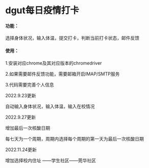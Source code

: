 # dgut每日疫情打卡

#### 功能：

选择身体状况，输入体温，提交打卡，判断当前打卡状态，邮件反馈

#### 使用：

1.安装对应chrome及其对应版本的chromedriver

2.如果需要邮件反馈功能，需要邮箱开启IMAP/SMTP服务

3.代码需要完善个人信息



2022.9.23更新

自动输入身体状况，输入体温，输入在校情况



2022.9.27更新

增加最后一次核酸日期

每七天为一个周期，周期内选择每个周期的第一天为最后一次核酸日期



2022.11.24更新

增加选择校内住址 ——学生社区——莞华社区
